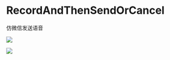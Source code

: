 # RecordAndThenSendOrCancel
仿微信发送语音

![](https://github.com/jiutianhuanpei/RecordAndThenSendOrCancel/raw/master/LongPress/1.png)

![](https://github.com/jiutianhuanpei/RecordAndThenSendOrCancel/raw/master/LongPress/2.png)
